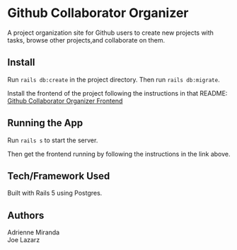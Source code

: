 Github Collaborator Organizer
========================

A project organization site for Github users to create new projects with tasks, browse other projects,and collaborate on them.

## Install

Run `rails db:create` in the project directory.
Then run `rails db:migrate`.

Install the frontend of the project following the instructions in that README: [Github Collaborator Organizer Frontend](https://github.com/joelazarz/react-mod-4-project)

## Running the App

Run `rails s` to start the server.

Then get the frontend running by following the instructions in the link above. 

## Tech/Framework Used

Built with Rails 5 using Postgres.

## Authors

Adrienne Miranda  
Joe Lazarz



